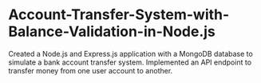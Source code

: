 # Account-Transfer-System-with-Balance-Validation-in-Node.js
Created a Node.js and Express.js application with a MongoDB database to simulate a bank account transfer system. Implemented an API endpoint to transfer money from one user account to another.
